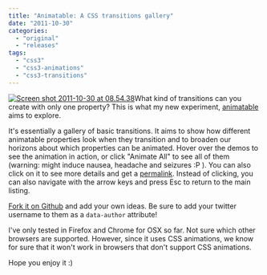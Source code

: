```yaml
---
title: "Animatable: A CSS transitions gallery"
date: "2011-10-30"
categories:
  - "original"
  - "releases"
tags:
  - "css3"
  - "css3-animations"
  - "css3-transitions"
---
```


[![](images/Screen-shot-2011-10-30-at-08.54.38--300x187.png "Screen shot 2011-10-30 at 08.54.38")](images/Screen-shot-2011-10-30-at-08.54.38-.png)What kind of transitions can you create with only one property? This is what my new experiment, [animatable](http://leaverou.github.com/animatable/) aims to explore.

It's essentially a gallery of basic transitions. It aims to show how different animatable properties look when they transition and to broaden our horizons about which properties can be animated. Hover over the demos to see the animation in action, or click "Animate All" to see all of them (warning: might induce nausea, headache and seizures :P ). You can also click on it to see more details and get a [permalink](http://leaverou.github.com/animatable/#background-size). Instead of clicking, you can also navigate with the arrow keys and press Esc to return to the main listing.

[Fork it on Github](https://github.com/LeaVerou/animatable) and add your own ideas. Be sure to add your twitter username to them as a `data-author` attribute!

I've only tested in Firefox and Chrome for OSX so far. Not sure which other browsers are supported. However, since it uses CSS animations, we know for sure that it won't work in browsers that don't support CSS animations.

Hope you enjoy it :)

